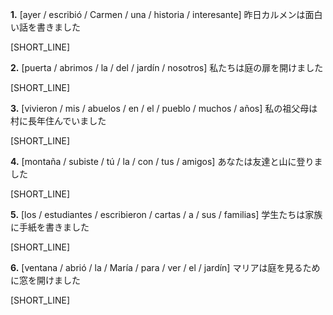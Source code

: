 **1.** [ayer / escribió / Carmen / una / historia / interesante]
昨日カルメンは面白い話を書きました

[SHORT_LINE]

**2.** [puerta / abrimos / la / del / jardín / nosotros]
私たちは庭の扉を開けました

[SHORT_LINE]

**3.** [vivieron / mis / abuelos / en / el / pueblo / muchos / años]
私の祖父母は村に長年住んでいました

[SHORT_LINE]

**4.** [montaña / subiste / tú / la / con / tus / amigos]
あなたは友達と山に登りました

[SHORT_LINE]

**5.** [los / estudiantes / escribieron / cartas / a / sus / familias]
学生たちは家族に手紙を書きました

[SHORT_LINE]

**6.** [ventana / abrió / la / María / para / ver / el / jardín]
マリアは庭を見るために窓を開けました

[SHORT_LINE]